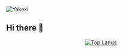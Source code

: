 ![Yakexi](https://github.com/user-attachments/assets/368d4c03-f44e-4640-92d0-638c1687b9bd)
## Hi there 👋

<div align="center">
  
[![Top Langs](https://github-readme-stats.vercel.app/api/top-langs/?username=KaiYakexi&layout=donut-vertical)](https://github.com/KaiYakexi/github-readme-stats)


</div>
<!--
**KaiYakexi/KaiYakexi** is a ✨ _special_ ✨ repository because its `README.md` (this file) appears on your GitHub profile.

Here are some ideas to get you started:

- 🔭 I’m currently working on ...
- 🌱 I’m currently learning ...
- 👯 I’m looking to collaborate on ...
- 🤔 I’m looking for help with ...
- 💬 Ask me about ...
- 📫 How to reach me: ...
- 😄 Pronouns: ...
- ⚡ Fun fact: ...
-->
